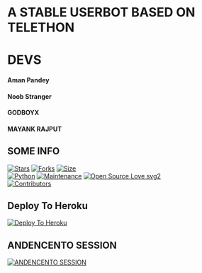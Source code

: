 
# A STABLE USERBOT BASED ON TELETHON
# DEVS
#### Aman Pandey
#### Noob Stranger
#### GODBOYX
#### MAYANK RAJPUT 

## SOME INFO
[![Stars](https://img.shields.io/github/stars/Noob-Stranger/andencento?style=flat-square&color=yellow)](https://github.com/Noob-Stranger/andencento/stargazers)
[![Forks](https://img.shields.io/github/forks/Noob-Stranger/andencento?style=flat-square&color=orange)](https://github.com/Noob-Stranger/andencento/fork)
[![Size](https://img.shields.io/github/repo-size/Noob-Stranger/andencento?style=flat-square&color=green)](https://github.com/Noob-Stranger/andencento)   
[![Python](https://img.shields.io/badge/Python-v3.9-blue)](https://www.python.org/)
[![Maintenance](https://img.shields.io/badge/Maintained%3F-yes-green.svg)](https://github.com/Noob-Stranger/andencento/graphs/commit-activity)
[![Open Source Love svg2](https://badges.frapsoft.com/os/v2/open-source.svg?v=103)](https://github.com/Noob-Stranger/andencento)   
[![Contributors](https://img.shields.io/github/contributors/Noob-Stranger/andencento?style=flat-square&color=pink)](https://github.com/Noob-Stranger/andencento/graphs/contributors)








## Deploy To Heroku
[![Deploy To Heroku](https://www.herokucdn.com/deploy/button.svg)](https://dashboard.heroku.com/new?button-url=https%3A%2F%2Fgithub.com%2FNoob-Stranger%2Fandencentopack&template=https%3A%2F%2Fgithub.com%2FNoob-Stranger%2Fandencentopack)

## ANDENCENTO SESSION
[![ANDENCENTO SESSION](https://repl.it/badge/github/Noob-Stranger/andencento)](https://replit.com/@amanpandey7647/ANDENCENTOSESSION)
